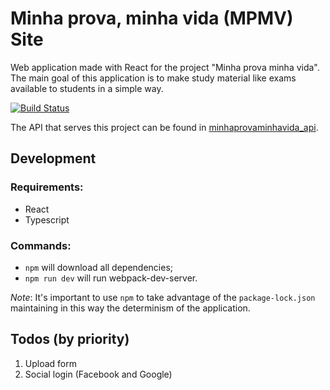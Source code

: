 # Minha prova, minha vida (MPMV) Site

Web application made with React for the project "Minha prova minha vida". The main goal of this application is to make study material like exams available to students in a simple way.

[![Build Status](https://travis-ci.org/dygufa/minhaprovaminhavida_site.svg?branch=master)](https://travis-ci.org/dygufa/minhaprovaminhavida_site)

The API that serves this project can be found in [minhaprovaminhavida_api](https://github.com/dygufa/minhaprovaminhavida_api).


## Development

### Requirements:

* React
* Typescript
### Commands:

- `npm` will download all dependencies;
- `npm run dev` will run webpack-dev-server.

*Note*: It's important to use `npm` to take advantage of the `package-lock.json` maintaining in this way the determinism of the application.

## Todos (by priority)

1. Upload form
2. Social login (Facebook and Google)

